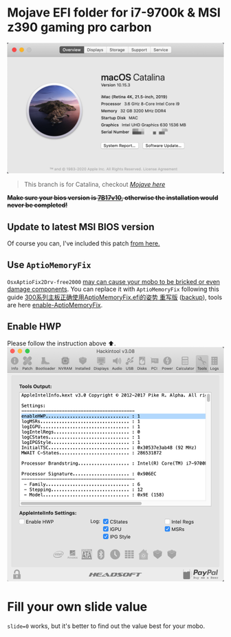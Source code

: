 # Mojave EFI folder for i7-9700k & MSI z390 gaming pro carbon

![catalina preview](./pics/catalina.png)

> This branch is for Catalina, checkout [*Mojave here*](https://github.com/cangzhang/efi-for-9700k-msi-z390-gaming-pro-carbon/tree/mojave)

~~**Make sure your bios version is [7B17v10](http://download.msi.com/bos_exe/mb/7B17v10.zip), otherwise the installation would never be completed!**~~

## Update to latest MSI BIOS version

Of course you can, I've included this patch [from here.](https://www.tonymacx86.com/threads/fix-for-boot-hangs-after-bios-update-acpi-patch.275091)

## Use `AptioMemoryFix`

`OsxAptioFix2Drv-free2000` [may can cause your mobo to be bricked or even damage components](https://www.reddit.com/r/hackintosh/comments/cfjyla/i_unleashed_a_plague_upon_you_guys_and_i_am_sorry).
You can replace it with `AptioMemoryFix` following this guide [300系列主板正确使用AptioMemoryFix.efi的姿势 重写版](https://blog.xjn819.com/?p=317) ([backup](https://archive.is/pmNaB)), tools are here [enable-AptioMemoryFix](https://github.com/cangzhang/efi-for-9700k-msi-z390-gaming-pro-carbon/tree/master/enable-AptiomemoryFix).

## Enable HWP

Please follow the instruction above ⬆️.
![](./pics/hwp-enabled.png)

# Fill your own slide value

`slide=0` works, but it's better to find out the value best for your mobo.
